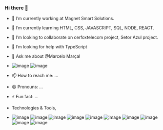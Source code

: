 ### Hi there 👋


- 🔭 I’m currently working at Magnet Smart Solutions.
- 🌱 I’m currently learning HTML, CSS, JAVASCRIPT, SQL, NODE, REACT.
- 👯 I’m looking to collaborate on cerfoxtelecom project, Setor Azul project.
- 🤔 I’m looking for help with TypeScript
- 💬 Ask me about @Marcelo Marçal
- ![image](https://img.shields.io/badge/LinkedIn-0077B5?style=for-the-badge&logo=linkedin&logoColor=white)
![image](https://img.shields.io/badge/Instagram-E4405F?style=for-the-badge&logo=instagram&logoColor=white)

- 📫 How to reach me: ...
- 😄 Pronouns: ...
- ⚡ Fun fact: ...
- Technologies & Tools,
- ![image](https://img.shields.io/badge/Windows-0078D6?style=for-the-badge&logo=windows&logoColor=white)
![image](https://img.shields.io/badge/Ubuntu-E95420?style=for-the-badge&logo=ubuntu&logoColor=white)
![image](https://img.shields.io/badge/HTML5-E34F26?style=for-the-badge&logo=html5&logoColor=white)
![image](https://img.shields.io/badge/CSS3-1572B6?style=for-the-badge&logo=css3&logoColor=white)
![image](https://img.shields.io/badge/JavaScript-F7DF1E?style=for-the-badge&logo=javascript&logoColor=black)
![image](https://img.shields.io/badge/PHP-777BB4?style=for-the-badge&logo=php&logoColor=white)
![image](https://img.shields.io/badge/Node.js-43853D?style=for-the-badge&logo=node.js&logoColor=white)
![image](https://img.shields.io/badge/React-20232A?style=for-the-badge&logo=react&logoColor=61DAFB)
![image](https://img.shields.io/badge/MongoDB-4EA94B?style=for-the-badge&logo=mongodb&logoColor=white)
![image](https://img.shields.io/badge/MySQL-00000F?style=for-the-badge&logo=mysql&logoColor=white)

